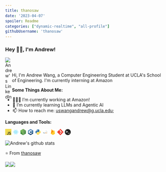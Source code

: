 ```yaml
---
title: thanosaw
date: '2023-04-07'
spoiler: Readme
categories: ["dynamic-realtime", "all-profile"]
githubUsername: 'thanosaw'
---
```


### Hey 👋🏽, I'm Andrew!

<a href="[https://www.linkedin.com/in/abhisheknaiidu/](https://www.linkedin.com/in/andruww/)">
  <img align="left" alt="Andrew's LinkedIn" width="22px" src="https://cdn.jsdelivr.net/npm/simple-icons@v3/icons/linkedin.svg" />
</a>

<br />
<br />

Hi, I'm Andrew Wang, a Computer Engineering Student at UCLA's School of Engineering. I'm currently interning at Amazon


  
**Some Things About Me:**

- 👨🏽‍💻 I’m currently working at Amazon!
- 🌱 I’m currently learning LLMs and Agentic AI
- 📫 How to reach me: uswangandrew@g.ucla.edu;

**Languages and Tools:**  

<code><img height="20" src="https://raw.githubusercontent.com/github/explore/80688e429a7d4ef2fca1e82350fe8e3517d3494d/topics/javascript/javascript.png"></code>
<code><img height="20" src="https://raw.githubusercontent.com/github/explore/80688e429a7d4ef2fca1e82350fe8e3517d3494d/topics/react/react.png"></code>
<code><img height="20" src="https://raw.githubusercontent.com/github/explore/80688e429a7d4ef2fca1e82350fe8e3517d3494d/topics/nodejs/nodejs.png"></code>
<code><img height="20" src="https://raw.githubusercontent.com/github/explore/80688e429a7d4ef2fca1e82350fe8e3517d3494d/topics/cpp/cpp.png"></code>
<code><img height="20" src="https://raw.githubusercontent.com/github/explore/80688e429a7d4ef2fca1e82350fe8e3517d3494d/topics/python/python.png"></code>
<code><img height="20" src="https://raw.githubusercontent.com/github/explore/80688e429a7d4ef2fca1e82350fe8e3517d3494d/topics/mysql/mysql.png"></code>
<code><img height="20" src="https://raw.githubusercontent.com/github/explore/80688e429a7d4ef2fca1e82350fe8e3517d3494d/topics/firebase/firebase.png"></code>
<code><img height="20" src="https://raw.githubusercontent.com/github/explore/80688e429a7d4ef2fca1e82350fe8e3517d3494d/topics/git/git.png"></code>
<code><img height="20" src="https://raw.githubusercontent.com/github/explore/80688e429a7d4ef2fca1e82350fe8e3517d3494d/topics/terminal/terminal.png"></code>



![Andrew's github stats](https://github-readme-stats.vercel.app/api?username=thanosaw&show_icons=true&hide_border=true)

⭐️ From [thanosaw](https://github.com/thanosaw)


<a href="https://github.com/thanosaw/garffiti">
  <img align="left" src="https://github-readme-stats.vercel.app/api/pin/?username=thanosaw&repo=garffiti" />
</a>

<a href="https://github.com/thanosaw/CryptocurrencyTracker">
  <img align="left" src="https://github-readme-stats.vercel.app/api/pin/?username=thanosaw&repo=CryptocurrencyTracker" />
</a>

